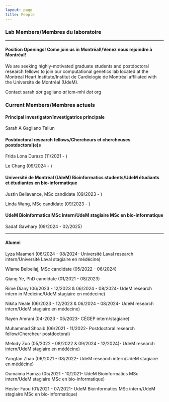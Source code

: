 ```yaml
---
layout: page
title: People 
---
```


### Lab Members/Membres du laboratoire

-------
#### Position Openings! <b>Come join us in Montréal!/Venez nous rejoindre à Montréal!</b> 
We are seeking highly-motivated graduate students and postdoctoral research fellows to join our computational genetics lab located at the Montréal Heart Institute/Institut de Cardiologie de Montréal affiliated with the Université de Montréal (UdeM).

Contact sarah <i>dot</i> gagliano <i>at</i> icm-mhi <i>dot</i> org


### Current Members/Membres actuels
#### Principal investigator/Investigatrice principale
Sarah A Gagliano Taliun


#### Postdoctoral research fellows/Chercheurs et chercheuses postdoctoral(e)s
Frida Lona Durazo (11/2021 - )
<p>Le Chang (09/2024 - )</p>


#### Université de Montréal (UdeM) Bioinformatics students/UdeM étudiants et étudiantes en bio-informatique
<p>Justin Bellavance, MSc candidate (09/2023 - )</p>
<p>Linda Wang, MSc candidate (09/2023 - )</p>

#### UdeM Bioinformatics MSc intern/UdeM stagiaire MSc en bio-informatique
<p>Sadaf Gawhary (09/2024 - 02/2025)</p>


-------
#### Alumni  
<p>Lyza Maameri (06/2024 - 08/2024- Université Laval research intern/Université Laval stagiaire en médécine)</p>
<p>Wiame Belbellaj, MSc candidate (05/2022 - 06/2024)</p>
<p>Qiang Ye, PhD candidate (01/2021 - 08/2023)</p>
<p>Rime Diany (06/2023 - 12/2023 & 06/2024 - 08/2024- UdeM research intern in Medicine/UdeM stagiaire en médecine)</p>
<p>Nikita Neale (06/2023 - 12/2023 & 06/2024 - 08/2024- UdeM research intern/UdeM stagiaire en médecine)</p>
<p>Rayen Amrani (04-2023 - 05/2023- CÉGEP intern/stagiaire)</p>
<p>Muhammad Shoaib (06/2021 - 11/2022- Postdoctoral research fellow/Chercheur postdoctoral)</p>
<p>Melody Zuo (05/2022 - 08/2022 & 09/2024 - 12/2024)- UdeM research intern/UdeM stagiaire en médécine)</p>
<p>Yangfan Zhao (06/2021 - 08/2022- UdeM research intern/UdeM stagiaire en médécine)</p>
<p>Oumaima Hamza (05/2021 - 10/2021- UdeM Bioinformatics MSc intern/UdeM stagiaire MSc en bio-informatique)</p>
<p>Hester Faou (01/2021 - 07/2021- UdeM Bioinformatics MSc intern/UdeM stagiaire MSc en bio-informatique)</p>

